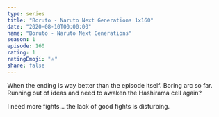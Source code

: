 ```yaml
---
type: series
title: "Boruto - Naruto Next Generations 1x160"
date: "2020-08-10T00:00:00"
name: "Boruto - Naruto Next Generations"
season: 1
episode: 160
rating: 1
ratingEmoji: "⭐️"
share: false
---
```


When the ending is way better than the episode itself. Boring arc so far. Running out of ideas and need to awaken the Hashirama cell again?

I need more fights... the lack of good fights is disturbing.
